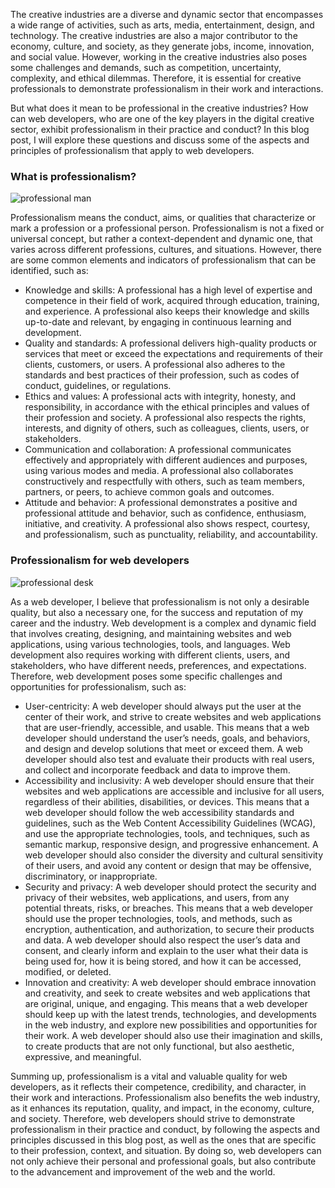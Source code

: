 The creative industries are a diverse and dynamic sector that encompasses a wide range of activities, such as arts, media, entertainment, design, and technology. The creative industries are also a major contributor to the economy, culture, and society, as they generate jobs, income, innovation, and social value. However, working in the creative industries also poses some challenges and demands, such as competition, uncertainty, complexity, and ethical dilemmas. Therefore, it is essential for creative professionals to demonstrate professionalism in their work and interactions.

But what does it mean to be professional in the creative industries? How can web developers, who are one of the key players in the digital creative sector, exhibit professionalism in their practice and conduct? In this blog post, I will explore these questions and discuss some of the aspects and principles of professionalism that apply to web developers.

### __What is professionalism?__
![professional man](http://151.236.217.189:1337/uploads/professional_person_60b3ba377d.jpg)

Professionalism means the conduct, aims, or qualities that characterize or mark a profession or a professional person. Professionalism is not a fixed or universal concept, but rather a context-dependent and dynamic one, that varies across different professions, cultures, and situations. However, there are some common elements and indicators of professionalism that can be identified, such as:
- Knowledge and skills: A professional has a high level of expertise and competence in their field of work, acquired through education, training, and experience. A professional also keeps their knowledge and skills up-to-date and relevant, by engaging in continuous learning and development.
- Quality and standards: A professional delivers high-quality products or services that meet or exceed the expectations and requirements of their clients, customers, or users. A professional also adheres to the standards and best practices of their profession, such as codes of conduct, guidelines, or regulations.
- Ethics and values: A professional acts with integrity, honesty, and responsibility, in accordance with the ethical principles and values of their profession and society. A professional also respects the rights, interests, and dignity of others, such as colleagues, clients, users, or stakeholders.
- Communication and collaboration: A professional communicates effectively and appropriately with different audiences and purposes, using various modes and media. A professional also collaborates constructively and respectfully with others, such as team members, partners, or peers, to achieve common goals and outcomes.
- Attitude and behavior: A professional demonstrates a positive and professional attitude and behavior, such as confidence, enthusiasm, initiative, and creativity. A professional also shows respect, courtesy, and professionalism, such as punctuality, reliability, and accountability.

### Professionalism for web developers
![professional desk](http://151.236.217.189:1337/uploads/professional_desk_08960c88a1.jpg)

As a web developer, I believe that professionalism is not only a desirable quality, but also a necessary one, for the success and reputation of my career and the industry. Web development is a complex and dynamic field that involves creating, designing, and maintaining websites and web applications, using various technologies, tools, and languages. Web development also requires working with different clients, users, and stakeholders, who have different needs, preferences, and expectations. Therefore, web development poses some specific challenges and opportunities for professionalism, such as:

- User-centricity: A web developer should always put the user at the center of their work, and strive to create websites and web applications that are user-friendly, accessible, and usable. This means that a web developer should understand the user’s needs, goals, and behaviors, and design and develop solutions that meet or exceed them. A web developer should also test and evaluate their products with real users, and collect and incorporate feedback and data to improve them.
- Accessibility and inclusivity: A web developer should ensure that their websites and web applications are accessible and inclusive for all users, regardless of their abilities, disabilities, or devices. This means that a web developer should follow the web accessibility standards and guidelines, such as the Web Content Accessibility Guidelines (WCAG), and use the appropriate technologies, tools, and techniques, such as semantic markup, responsive design, and progressive enhancement. A web developer should also consider the diversity and cultural sensitivity of their users, and avoid any content or design that may be offensive, discriminatory, or inappropriate.
- Security and privacy: A web developer should protect the security and privacy of their websites, web applications, and users, from any potential threats, risks, or breaches. This means that a web developer should use the proper technologies, tools, and methods, such as encryption, authentication, and authorization, to secure their products and data. A web developer should also respect the user’s data and consent, and clearly inform and explain to the user what their data is being used for, how it is being stored, and how it can be accessed, modified, or deleted.
- Innovation and creativity: A web developer should embrace innovation and creativity, and seek to create websites and web applications that are original, unique, and engaging. This means that a web developer should keep up with the latest trends, technologies, and developments in the web industry, and explore new possibilities and opportunities for their work. A web developer should also use their imagination and skills, to create products that are not only functional, but also aesthetic, expressive, and meaningful.


Summing up, professionalism is a vital and valuable quality for web developers, as it reflects their competence, credibility, and character, in their work and interactions. Professionalism also benefits the web industry, as it enhances its reputation, quality, and impact, in the economy, culture, and society. Therefore, web developers should strive to demonstrate professionalism in their practice and conduct, by following the aspects and principles discussed in this blog post, as well as the ones that are specific to their profession, context, and situation. By doing so, web developers can not only achieve their personal and professional goals, but also contribute to the advancement and improvement of the web and the world.
